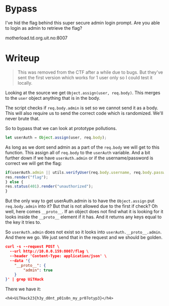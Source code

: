 # Bypass

I've hid the flag behind this super secure admin login prompt. Are you able to login as admin to retrieve the flag?

motherload.td.org.uit.no:8007

# Writeup

> This was removed from the CTF after a while due to bugs. But they've sent the first version which works for 1 user only so I could test it locally.

Looking at the source we get `Object.assign(user, req.body)`. This merges to the `user` object anything that is in the body. 

The script checks if `req.body.admin` is set so we cannot send it as a body. This will also require us to send the correct code which is randomized. We'll never brute that.

So to bypass that we can look at prototype pollutions. 

```js
let userAuth = Object.assign(user, req.body);
```

As long as we dont send admin as a part of the `req.body` we will get to this function. This assign all of `req.body` to the `userAuth` variable. And a bit further down if we have `userAuth.admin` or if the username/password is correct we will get the flag:

```js
if(userAuth.admin || utils.verifyUser(req.body.username, req.body.password)){
res.render("flag");
} else {
res.status(401).render("unauthorized");
}
```

But the only way to get userAuth.admin is to have the `Object.assign` put `req.body.admin` into it? But that is not allowed due to the first if check? Oh well, here comes `__proto__`. If an object does not find what it is looking for it looks inside the `__proto__` element if it has. And it returns any keys equal to the key it tries to.

So `userAuth.admin` does not exist so it looks into `userAuth.__proto__.admin`. And there we go. We just send that in the request and we should be golden.

```json
curl -s --request POST \
  --url http://10.0.0.159:8007/flag \
  --header 'Content-Type: application/json' \
  --data '{
	"__proto__": {
		"admin": true
	}
}' | grep UiTHack
```
There we have it:

```
<h4>UiTHack23{h3y_d0nt_p01s0n_my_pr07otyp3}</h4>
```
